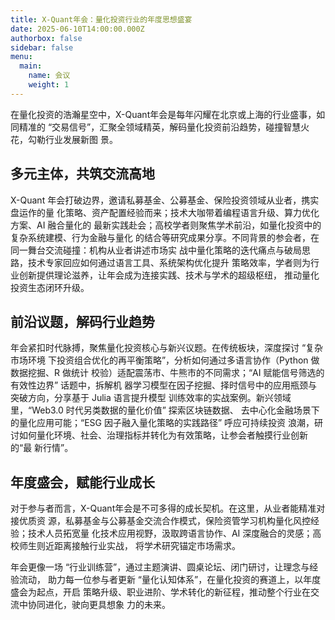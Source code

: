 ```yaml
---
title: X-Quant年会：量化投资行业的年度思想盛宴
date: 2025-06-10T14:00:00.000Z
authorbox: false
sidebar: false
menu:
  main:
    name: 会议
    weight: 1
---
```


在量化投资的浩瀚星空中，X-Quant年会是每年闪耀在北京或上海的行业盛事，如同精准的 
“交易信号”，汇聚全领域精英，解码量化投资前沿趋势，碰撞智慧火花，勾勒行业发展新图
景。

## 多元主体，共筑交流高地

X-Quant 年会打破边界，邀请私募基金、公募基金、保险投资领域从业者，携实盘运作的量
化策略、资产配置经验而来；技术大咖带着编程语言升级、算力优化方案、AI 融合量化的
最新实践赴会；高校学者则聚焦学术前沿，如量化投资中的复杂系统建模、行为金融与量化
的结合等研究成果分享。不同背景的参会者，在同一舞台交流碰撞：机构从业者讲述市场实
战中量化策略的迭代痛点与破局思路，技术专家回应如何通过语言工具、系统架构优化提升
策略效率，学者则为行业创新提供理论滋养，让年会成为连接实践、技术与学术的超级枢纽，
推动量化投资生态闭环升级。

## 前沿议题，解码行业趋势

年会紧扣时代脉搏，聚焦量化投资核心与新兴议题。在传统板块，深度探讨 “复杂市场环境
下投资组合优化的再平衡策略”，分析如何通过多语言协作（Python 做数据挖掘、R 做统计
校验）适配震荡市、牛熊市的不同需求；“AI 赋能信号筛选的有效性边界” 话题中，拆解机
器学习模型在因子挖掘、择时信号中的应用瓶颈与突破方向，分享基于 Julia 语言提升模型
训练效率的实战案例。新兴领域里，“Web3.0 时代另类数据的量化价值” 探索区块链数据、
去中心化金融场景下的量化应用可能；“ESG 因子融入量化策略的实践路径” 呼应可持续投资
浪潮，研讨如何量化环境、社会、治理指标并转化为有效策略，让参会者触摸行业创新的“最
新行情”。

## 年度盛会，赋能行业成长

对于参与者而言，X-Quant年会是不可多得的成长契机。在这里，从业者能精准对接优质资
源，私募基金与公募基金交流合作模式，保险资管学习机构量化风控经验；技术人员拓宽量
化技术应用视野，汲取跨语言协作、AI 深度融合的灵感；高校师生则近距离接触行业实战，
将学术研究锚定市场需求。

年会更像一场 “行业训练营”，通过主题演讲、圆桌论坛、闭门研讨，让理念与经验流动，
助力每一位参与者更新 “量化认知体系”，在量化投资的赛道上，以年度盛会为起点，开启
策略升级、职业进阶、学术转化的新征程，推动整个行业在交流中协同进化，驶向更具想象
力的未来。
